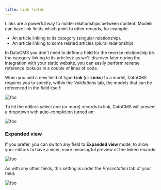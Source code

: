 ```yaml
---
title: Link fields
---
```


Links are a powerful way to model relationships between content. Models can have link fields which point to other records, for example:

* An article linking to its category (singular relationship).
* An article linking to some related articles (plural relationship).

In DatoCMS you don't need to define a field for the reverse relationship (ie. the category linking to its articles): as we'll discover later during the integration with your static website, you can easily perform reverse reference lookups in a couple of lines of code.

When you add a new field of type **Link** (or **Links**) to a model, DatoCMS requires you to specify, within the *Validations* tab, the models that can be referenced in the field itself:

![foo](../images/links/2.png)

To let the editors select one (or more) records to link, DatoCMS will present a dropdown with auto-completion turned on:

![foo](../images/links/3.png)

### Expanded view

If you prefer, you can switch any field to **Expanded view** mode, to allow your editors to have a nicer, more meaningful preview of the linked records:

![foo](../images/links/6.png)

As with any other fields, this setting is under the *Presentation* tab of your field:

![foo](../images/links/7.png)
